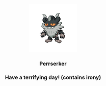 <p align="center">
    <img src="https://raw.githubusercontent.com/PokeAPI/sprites/master/sprites/pokemon/863.png" width="150" height="150">
</p>
<h3 align="center"> <b>Perrserker</b></h3>
<h3 align="center">Have a terrifying day! (contains irony)</h3>
